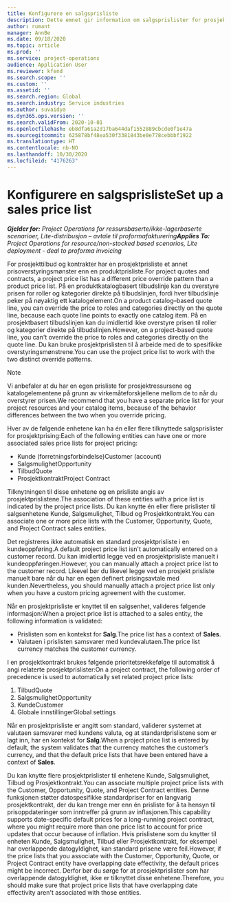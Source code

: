 ```yaml
---
title: Konfigurere en salgsprisliste
description: Dette emnet gir information om salgsprislister for prosjektpriser.
author: rumant
manager: AnnBe
ms.date: 09/18/2020
ms.topic: article
ms.prod: ''
ms.service: project-operations
audience: Application User
ms.reviewer: kfend
ms.search.scope: ''
ms.custom: ''
ms.assetid: ''
ms.search.region: Global
ms.search.industry: Service industries
ms.author: suvaidya
ms.dyn365.ops.version: ''
ms.search.validFrom: 2020-10-01
ms.openlocfilehash: eb8dfa61a2d17ba644daf1552889cbcde0f1e47a
ms.sourcegitcommit: 625878bf48ea530f3381843be0e778cebbbf1922
ms.translationtype: HT
ms.contentlocale: nb-NO
ms.lasthandoff: 10/30/2020
ms.locfileid: "4176263"
---
```

# <a name="set-up-a-sales-price-list"></a><span data-ttu-id="2e135-103">Konfigurere en salgsprisliste</span><span class="sxs-lookup"><span data-stu-id="2e135-103">Set up a sales price list</span></span>

<span data-ttu-id="2e135-104">_**Gjelder for:** Project Operations for ressursbaserte/ikke-lagerbaserte scenarioer, Lite-distribusjon – avtale til proformafakturering_</span><span class="sxs-lookup"><span data-stu-id="2e135-104">_**Applies To:** Project Operations for resource/non-stocked based scenarios, Lite deployment - deal to proforma invoicing_</span></span>

<span data-ttu-id="2e135-105">For prosjekttilbud og kontrakter har en prosjektprisliste et annet prisoverstyringsmønster enn en produktprisliste.</span><span class="sxs-lookup"><span data-stu-id="2e135-105">For project quotes and contracts, a project price list has a different price override pattern than a product price list.</span></span> <span data-ttu-id="2e135-106">På en produktkatalogbasert tilbudslinje kan du overstyre prisen for roller og kategorier direkte på tilbudslinjen, fordi hver tilbudslinje peker på nøyaktig ett katalogelement.</span><span class="sxs-lookup"><span data-stu-id="2e135-106">On a product catalog–based quote line, you can override the price to roles and categories directly on the quote line, because each quote line points to exactly one catalog item.</span></span> <span data-ttu-id="2e135-107">På en prosjektbasert tilbudslinjen kan du imidlertid ikke overstyre prisen til roller og kategorier direkte på tilbudslinjen.</span><span class="sxs-lookup"><span data-stu-id="2e135-107">However, on a project-based quote line, you can't override the price to roles and categories directly on the quote line.</span></span> <span data-ttu-id="2e135-108">Du kan bruke prosjektprislisten til å arbeide med de to spesifikke overstyringsmønstrene.</span><span class="sxs-lookup"><span data-stu-id="2e135-108">You can use the project price list to work with the two distinct override patterns.</span></span>

> [!NOTE]
> <span data-ttu-id="2e135-109">Vi anbefaler at du har en egen prisliste for prosjektressursene og katalogelementene på grunn av virkemåteforskjellene mellom de to når du overstyrer prisen.</span><span class="sxs-lookup"><span data-stu-id="2e135-109">We recommend that you have a separate price list for your project resources and your catalog items, because of the behavior differences between the two when you override pricing.</span></span>

<span data-ttu-id="2e135-110">Hver av de følgende enhetene kan ha én eller flere tilknyttede salgsprislister for prosjektprising:</span><span class="sxs-lookup"><span data-stu-id="2e135-110">Each of the following entities can have one or more associated sales price lists for project pricing:</span></span>

- <span data-ttu-id="2e135-111">Kunde (forretningsforbindelse)</span><span class="sxs-lookup"><span data-stu-id="2e135-111">Customer (account)</span></span> 
- <span data-ttu-id="2e135-112">Salgsmulighet</span><span class="sxs-lookup"><span data-stu-id="2e135-112">Opportunity</span></span> 
- <span data-ttu-id="2e135-113">Tilbud</span><span class="sxs-lookup"><span data-stu-id="2e135-113">Quote</span></span> 
- <span data-ttu-id="2e135-114">Prosjektkontrakt</span><span class="sxs-lookup"><span data-stu-id="2e135-114">Project Contract</span></span>

<span data-ttu-id="2e135-115">Tilknytningen til disse enhetene og en prisliste angis av prosjektprislistene.</span><span class="sxs-lookup"><span data-stu-id="2e135-115">The association of these entities with a price list is indicated by the project price lists.</span></span> <span data-ttu-id="2e135-116">Du kan knytte én eller flere prislister til salgsenhetene Kunde, Salgsmulighet, Tilbud og Prosjektkontrakt.</span><span class="sxs-lookup"><span data-stu-id="2e135-116">You can associate one or more price lists with the Customer, Opportunity, Quote, and Project Contract sales entities.</span></span>

<span data-ttu-id="2e135-117">Det registreres ikke automatisk en standard prosjektprisliste i en kundeoppføring.</span><span class="sxs-lookup"><span data-stu-id="2e135-117">A default project price list isn't automatically entered on a customer record.</span></span> <span data-ttu-id="2e135-118">Du kan imidlertid legge ved en prosjektprisliste manuelt i kundeoppføringen.</span><span class="sxs-lookup"><span data-stu-id="2e135-118">However, you can manually attach a project price list to the customer record.</span></span> <span data-ttu-id="2e135-119">Likevel bør du likevel legge ved en prosjekt prisliste manuelt bare når du har en egen definert prisingsavtale med kunden.</span><span class="sxs-lookup"><span data-stu-id="2e135-119">Nevertheless, you should manually attach a project price list only when you have a custom pricing agreement with the customer.</span></span> 

<span data-ttu-id="2e135-120">Når en prosjektprisliste er knyttet til en salgsenhet, valideres følgende informasjon:</span><span class="sxs-lookup"><span data-stu-id="2e135-120">When a project price list is attached to a sales entity, the following information is validated:</span></span>

- <span data-ttu-id="2e135-121">Prislisten som en kontekst for **Salg**.</span><span class="sxs-lookup"><span data-stu-id="2e135-121">The price list has a context of **Sales**.</span></span> 
- <span data-ttu-id="2e135-122">Valutaen i prislisten samsvarer med kundevalutaen.</span><span class="sxs-lookup"><span data-stu-id="2e135-122">The price list currency matches the customer currency.</span></span> 

<span data-ttu-id="2e135-123">I en prosjektkontrakt brukes følgende prioritetsrekkefølge til automatisk å angi relaterte prosjektprislister:</span><span class="sxs-lookup"><span data-stu-id="2e135-123">On a project contract, the following order of precedence is used to automatically set related project price lists:</span></span>

1. <span data-ttu-id="2e135-124">Tilbud</span><span class="sxs-lookup"><span data-stu-id="2e135-124">Quote</span></span>
2. <span data-ttu-id="2e135-125">Salgsmulighet</span><span class="sxs-lookup"><span data-stu-id="2e135-125">Opportunity</span></span>
3. <span data-ttu-id="2e135-126">Kunde</span><span class="sxs-lookup"><span data-stu-id="2e135-126">Customer</span></span> 
4. <span data-ttu-id="2e135-127">Globale innstillinger</span><span class="sxs-lookup"><span data-stu-id="2e135-127">Global settings</span></span> 

<span data-ttu-id="2e135-128">Når en prosjektprisliste er angitt som standard, validerer systemet at valutaen samsvarer med kundens valuta, og at standardprislistene som er lagt inn, har en kontekst for **Salg**.</span><span class="sxs-lookup"><span data-stu-id="2e135-128">When a project price list is entered by default, the system validates that the currency matches the customer’s currency, and that the default price lists that have been entered have a context of **Sales**.</span></span>

<span data-ttu-id="2e135-129">Du kan knytte flere prosjektprislister til enhetene Kunde, Salgsmulighet, Tilbud og Prosjektkontrakt.</span><span class="sxs-lookup"><span data-stu-id="2e135-129">You can associate multiple project price lists with the Customer, Opportunity, Quote, and Project Contract entities.</span></span> <span data-ttu-id="2e135-130">Denne funksjonen støtter datospesifikke standardpriser for en langvarig prosjektkontrakt, der du kan trenge mer enn én prisliste for å ta hensyn til prisoppdateringer som inntreffer på grunn av inflasjonen.</span><span class="sxs-lookup"><span data-stu-id="2e135-130">This capability supports date-specific default prices for a long-running project contract, where you might require more than one price list to account for price updates that occur because of inflation.</span></span> <span data-ttu-id="2e135-131">Hvis prislistene som du knytter til enheten Kunde, Salgsmulighet, Tilbud eller Prosjektkontrakt, for eksempel har overlappende datogyldighet, kan standard prisene være feil.</span><span class="sxs-lookup"><span data-stu-id="2e135-131">However, if the price lists that you associate with the Customer, Opportunity, Quote, or Project Contract entity have overlapping date effectivity, the default prices might be incorrect.</span></span> <span data-ttu-id="2e135-132">Derfor bør du sørge for at prosjektprislister som har overlappende datogyldighet, ikke er tilknyttet disse enhetene.</span><span class="sxs-lookup"><span data-stu-id="2e135-132">Therefore, you should make sure that project price lists that have overlapping date effectivity aren't associated with those entities.</span></span>
